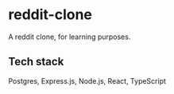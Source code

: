 # reddit-clone
A reddit clone, for learning purposes.

## Tech stack
Postgres, Express.js, Node.js, React, TypeScript
